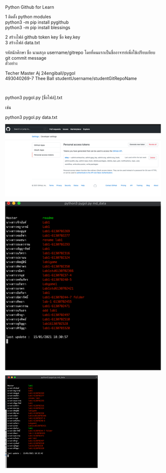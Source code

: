 Python Github for Learn<br/>

1 ติดตั้ง python modules<br/>
python3 -m pip install pygithub<br/>
python3 -m pip install  blessings <br/>


2 สร้างไฟล์ github token key ชื่อ key.key<br/>
3 สร้างไฟล์ data.txt<br/>

รหัสนักศึกษา ชื่อ นามสกุล username/gitrepo โดยที่คนแรกเป็นชื่ออาจารย์เพื่อใช้เปรียบเทียบ git commit message
<br/>
ตัวอย่าง

Techer Master Aj 24engiball/pygol<br/>
493040269-7 Thee Ball studentUsername/studentGitRepoName<br/>

<br/>

python3 pygol.py [ชื่อไฟล์].txt<br/>

เช่น<br/>

python3 pygol.py data.txt

![](githubsetting.png)

![](ex.png)

![](ex2.png)


